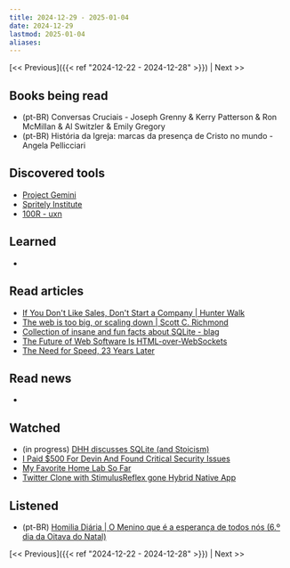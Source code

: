 ```yaml
---
title: 2024-12-29 - 2025-01-04
date: 2024-12-29
lastmod: 2025-01-04
aliases:
---
```


[<< Previous]({{< ref "2024-12-22 - 2024-12-28" >}}) | Next >>

## Books being read
- (pt-BR) Conversas Cruciais - Joseph Grenny & Kerry Patterson & Ron McMillan &
  Al Switzler & Emily Gregory
- (pt-BR) História da Igreja: marcas da presença de Cristo no mundo - Angela
  Pellicciari

## Discovered tools
- [Project Gemini](https://geminiprotocol.net)
- [Spritely Institute](https://spritely.institute)
- [100R - uxn](https://100r.co/site/uxn.html)

## Learned
-

## Read articles
- [If You Don't Like Sales, Don't Start a Company | Hunter Walk](https://hunterwalk.com/2024/12/30/if-you-dont-like-sales-dont-start-a-company/)
- [The web is too big, or scaling down | Scott C. Richmond](https://scottrichmond.me/the-web-is-too-big)
- [Collection of insane and fun facts about SQLite - blag](https://avi.im/blag/2024/sqlite-facts)
- [The Future of Web Software Is HTML-over-WebSockets](https://alistapart.com/article/the-future-of-web-software-is-html-over-websockets/)
- [The Need for Speed, 23 Years Later](https://www.nngroup.com/articles/the-need-for-speed/)

## Read news
-

## Watched
- (in progress) [DHH discusses SQLite (and Stoicism)](https://www.youtube.com/watch?v=0rlATWBNvMw)
- [I Paid $500 For Devin And Found Critical Security Issues](https://www.youtube.com/watch?v=927W6zzvV-c)
- [My Favorite Home Lab So Far](https://www.youtube.com/watch?v=wbRViRwflbI)
- [Twitter Clone with StimulusReflex gone Hybrid Native App](https://www.youtube.com/watch?v=TFymV80ZuAo)

## Listened
- (pt-BR) [Homilia Diária | O Menino que é a esperança de todos nós (6.º dia da Oitava do Natal)](https://www.youtube.com/watch?v=SJSuLR8XmoI)

[<< Previous]({{< ref "2024-12-22 - 2024-12-28" >}}) | Next >>
